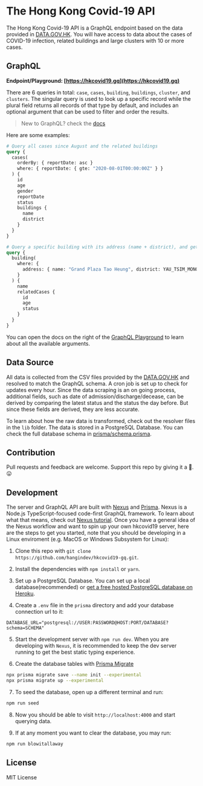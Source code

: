 # The Hong Kong Covid-19 API

The Hong Kong Covid-19 API is a GraphQL endpoint based on the data provided in [DATA.GOV.HK](https://data.gov.hk/en-data/dataset/hk-dh-chpsebcddr-novel-infectious-agent). You will have access to data about the cases of COVID-19 infection, related buildings and large clusters with 10 or more cases.

## GraphQL

**Endpoint/Playground: [https://hkcovid19.gq](https://hkcovid19.gq)**

There are 6 queries in total: `case`, `cases`, `building`, `buildings`, `cluster`, and `clusters`.
The singular query is used to look up a specific record while the plural field returns all records of that type by default, and includes an optional argument that can be used to filter and order the results.

> New to GraphQL? check the [docs](https://graphql.org/learn/)

Here are some examples:

```graphql
# Query all cases since August and the related buildings
query {
  cases(
    orderBy: { reportDate: asc }
    where: { reportDate: { gte: "2020-08-01T00:00:00Z" } }
  ) {
    id
    age
    gender
    reportDate
    status
    buildings {
      name
      district
    }
  }
}
```

```graphql
# Query a specific building with its address (name + district), and get all the relatedCases
query {
  building(
    where: {
      address: { name: "Grand Plaza Tao Heung", district: YAU_TSIM_MONG }
    }
  ) {
    name
    relatedCases {
      id
      age
      status
    }
  }
}
```

You can open the docs on the right of the [GraphQL Playground](https://hkcovid19.gq) to learn about all the available arguments.

## Data Source

All data is collected from the CSV files provided by the [DATA.GOV.HK](https://data.gov.hk/en-data/dataset/hk-dh-chpsebcddr-novel-infectious-agent) and resolved to match the GraphQL schema.
A cron job is set up to check for updates every hour. Since the data scraping is an on going process, additional fields, such as date of admission/discharge/decease, can be derived by comparing the latest status and the status the day before. But since these fields are derived, they are less accurate.

To learn about how the raw data is transformed, check out the resolver files in the `lib` folder. The data is stored in a PostgreSQL Database. You can check the full database schema in [prisma/schema.prisma](https://github.com/hangindev/hkcovid19-gq/blob/master/prisma/schema.prisma).

## Contribution

Pull requests and feedback are welcome. Support this repo by giving it a 🌟. 😛

## Development

The server and GraphQL API are built with [Nexus](https://nexusjs.org/) and [Prisma](https://www.prisma.io/). Nexus is a Node.js TypeScript-focused code-first GraphQL framework. To learn about what that means, check out [Nexus tutorial](https://nexusjs.org/).
Once you have a general idea of the Nexus workflow and want to spin up your own hkcovid19 server, here are the steps to get you started, note that you should be developing in a Linux enviroment (e.g. MacOS or Windows Subsystem for Linux):

1. Clone this repo with `git clone https://github.com/hangindev/hkcovid19-gq.git`.

2. Install the dependencies with `npm install` or `yarn`.

3. Set up a PostgreSQL Database. You can set up a local database(recommended) or [get a free hosted PostgreSQL database on Heroku](https://dev.to/prisma/how-to-setup-a-free-postgresql-database-on-heroku-1dc1).

4. Create a `.env` file in the `prisma` directory and add your database connection url to it:

```
DATABASE_URL="postgresql://USER:PASSWORD@HOST:PORT/DATABASE?schema=SCHEMA"
```

5. Start the development server with `npm run dev`. When you are developing with `Nexus`, it is recommended to keep the dev server running to get the best static typing experience.

6. Create the database tables with [Prisma Migrate](https://www.prisma.io/docs/getting-started/setup-prisma/start-from-scratch-prisma-migrate-typescript-postgres#create-database-tables-with-prisma-migrate)

```sh
npx prisma migrate save --name init --experimental
npx prisma migrate up --experimental
```

7. To seed the database, open up a different terminal and run:

```sh
npm run seed
```

8. Now you should be able to visit `http://localhost:4000` and start querying data.

9. If at any moment you want to clear the database, you may run:

```sh
npm run blowitallaway
```

## License

MIT License
